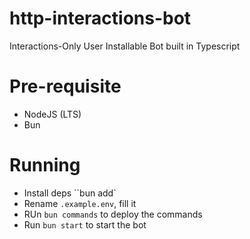 # http-interactions-bot

Interactions-Only User Installable Bot built in Typescript

# Pre-requisite

- NodeJS (LTS)
- Bun

# Running

- Install deps
  ``bun add`
- Rename `.example.env`, fill it
- RUn `bun commands` to deploy the commands
- Run `bun start` to start the bot

